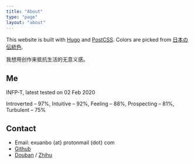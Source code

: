 ```yaml
---
title: "About"
type: "page"
layout: "about"
---
```


This website is built with [Hugo](https://gohugo.io/) and [PostCSS](https://postcss.org/). Colors are picked from [日本の伝統色](https://nipponcolors.com/).

我想用创作来抵抗生活的无意义感。

## Me

INFP-T, latest tested on 02 Feb 2020

Introverted – 97%, Intuitive – 92%, Feeling – 88%, Prospecting – 81%, Turbulent – 75%

## Contact

- Email: exuanbo {at} protonmail {dot} com
- [Github](https://github.com/exuanbo/)
- [Douban](https://www.douban.com/people/121508967/) / [Zhihu](https://www.zhihu.com/people/cheng-xuan-bo-55-47)
